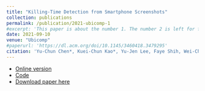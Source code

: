 ```yaml
---
title: "Killing-Time Detection from Smartphone Screenshots"
collection: publications
permalink: /publication/2021-ubicomp-1
#excerpt: 'This paper is about the number 1. The number 2 is left for future work.'
date: 2021-09-10
venue: "Ubicomp"
#paperurl: 'https://dl.acm.org/doi/10.1145/3460418.3479295'
citation: 'Yu-Chun Chen*, Kuei-Chun Kao*, Yu-Jen Lee, Faye Shih, Wei-Chen Chiu, Yung-Ju Chang (* indicates equal contribution)'
---
```


- [Online version](https://dl.acm.org/doi/10.1145/3460418.3479295)
- [Code](https://github.com/johnsonkao0213/Killtime_Detection_Android_App)
- [Download paper here](../files/Kill_Time_Detection__Ubicomp_2021_Poster_.pdf)
